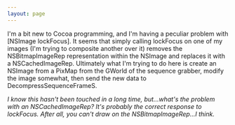 ```yaml
---
layout: page
---
```




I'm a bit new to Cocoa programming, and I'm having a peculiar problem with [NSImage lockFocus].  It seems that simply calling lockFocus on one of my images (I'm trying to composite another over it) removes the NSBitmapImageRep representation within the NSImage and replaces it with a NSCachedImageRep.  Ultimately what I'm trying to do here is create an NSImage from a PixMap from the GWorld of the sequence grabber, modify the image somewhat, then send the new data to DecompressSequenceFrameS.

*I know this hasn't been touched in a long time, but...what's the problem with an NSCachedImageRep? It's probably the correct response to lockFocus. After all, you can't draw on the NSBitmapImageRep...I think.*
